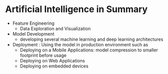 # Artificial Intelligence in Summary

- Feature Engineering
  - Data Exploration and Visualization
- Model Development
  - developing several machine learning and deep learning architectures
- Deployment : Using the model in production environment such as
  - Deploying on a Mobile Applications: model compression to smaller footprint before usage
  - Deploying on Web Applications
  - Deploying on embedded devices
